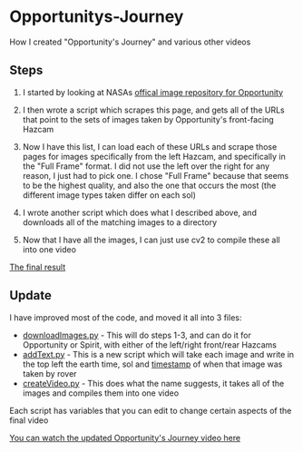 # Opportunitys-Journey

How I created "Opportunity's Journey" and various other videos

## Steps

1. I started by looking at NASAs [offical image repository for Opportunity](https://mars.nasa.gov/mer/gallery/all/opportunity.html)

2. I then wrote a script which scrapes this page, and gets all of the URLs that point to the sets of images taken by Opportunity's front-facing Hazcam

3. Now I have this list, I can load each of these URLs and scrape those pages for images specifically from the left Hazcam, and specifically in the "Full Frame" format. I did not use the left over the right for any reason, I just had to pick one. I chose "Full Frame" because that seems to be the highest quality, and also the one that occurs the most (the different image types taken differ on each sol)

4. I wrote another script which does what I described above, and downloads all of the matching images to a directory

5. Now that I have all the images, I can just use cv2 to compile these all into one video

[The final result](https://youtu.be/Bd8qvLp73Ls)

## Update

I have improved most of the code, and moved it all into 3 files:
- [downloadImages.py](src/downloadImages.py) - This will do steps 1-3, and can do it for Opportunity or Spirit, with either of the left/right front/rear Hazcams
- [addText.py](src/addText.py) - This is a new script which will take each image and write in the top left the earth time, sol and [timestamp](https://mars.nasa.gov/mer/gallery/edr_filename_key.html) of when that image was taken by rover
- [createVideo.py](src/createVideo.py) - This does what the name suggests, it takes all of the images and compiles them into one video

Each script has variables that you can edit to change certain aspects of the final video

[You can watch the updated Opportunity's Journey video here](https://youtu.be/hWfcllqsEbg)
